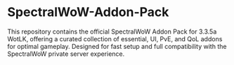 # SpectralWoW-Addon-Pack
This repository contains the official SpectralWoW Addon Pack for 3.3.5a WotLK, offering a curated collection of essential, UI, PvE, and QoL addons for optimal gameplay. Designed for fast setup and full compatibility with the SpectralWoW private server experience.
